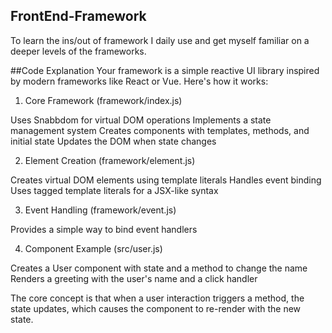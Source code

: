 <h2>FrontEnd-Framework</h2>
<p>To learn the ins/out of framework I daily use and get myself familiar on a deeper levels of the frameworks.</p>


##Code Explanation
Your framework is a simple reactive UI library inspired by modern frameworks like React or Vue. Here's how it works:
1. Core Framework (framework/index.js)

Uses Snabbdom for virtual DOM operations
Implements a state management system
Creates components with templates, methods, and initial state
Updates the DOM when state changes

2. Element Creation (framework/element.js)

Creates virtual DOM elements using template literals
Handles event binding
Uses tagged template literals for a JSX-like syntax

3. Event Handling (framework/event.js)

Provides a simple way to bind event handlers

4. Component Example (src/user.js)

Creates a User component with state and a method to change the name
Renders a greeting with the user's name and a click handler

The core concept is that when a user interaction triggers a method, the state updates, which causes the component to re-render with the new state.
